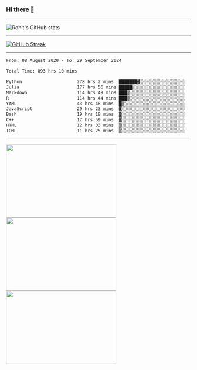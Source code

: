 ### Hi there 👋

<hr/>

![Rohit's GitHub stats](https://github-readme-stats.vercel.app/api?username=RohitRathore1&show_icons=true&theme=transparent)

<hr/>

[![GitHub Streak](http://github-readme-streak-stats.herokuapp.com?user=RohitRathore1&theme=dark&mode=weekly)](https://git.io/streak-stats)

<hr/>

<!--START_SECTION:waka-->

```txt
From: 08 August 2020 - To: 29 September 2024

Total Time: 893 hrs 10 mins

Python                     278 hrs 2 mins  ███████▓░░░░░░░░░░░░░░░░░   31.13 %
Julia                      177 hrs 56 mins █████░░░░░░░░░░░░░░░░░░░░   19.92 %
Markdown                   114 hrs 49 mins ███▒░░░░░░░░░░░░░░░░░░░░░   12.86 %
R                          114 hrs 44 mins ███▒░░░░░░░░░░░░░░░░░░░░░   12.85 %
YAML                       43 hrs 48 mins  █▒░░░░░░░░░░░░░░░░░░░░░░░   04.91 %
JavaScript                 29 hrs 23 mins  ▓░░░░░░░░░░░░░░░░░░░░░░░░   03.29 %
Bash                       19 hrs 18 mins  ▓░░░░░░░░░░░░░░░░░░░░░░░░   02.16 %
C++                        17 hrs 59 mins  ▓░░░░░░░░░░░░░░░░░░░░░░░░   02.01 %
HTML                       12 hrs 33 mins  ▒░░░░░░░░░░░░░░░░░░░░░░░░   01.41 %
TOML                       11 hrs 25 mins  ▒░░░░░░░░░░░░░░░░░░░░░░░░   01.28 %
```

<!--END_SECTION:waka-->

<hr/>

<p>
  <img src="https://wakatime.com/share/@TeAmp0is0N/0205e68a-e5ed-48bf-b870-3c94c1fa77d3.svg" width="300" height="200">
  <img src="https://wakatime.com/share/@TeAmp0is0N/3935ee43-08a3-493e-8b95-60c1f9204b15.svg" width="300" height="200">
  <img src="https://wakatime.com/share/@TeAmp0is0N/8717aacc-7340-44e0-abb1-987dc9823fcd.svg" width="300" height="200">
</p>




